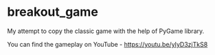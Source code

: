 # breakout_game
My attempt to copy the classic game with the help of PyGame library.

You can find the gameplay on YouTube - https://youtu.be/yIyD3zjTkS8
